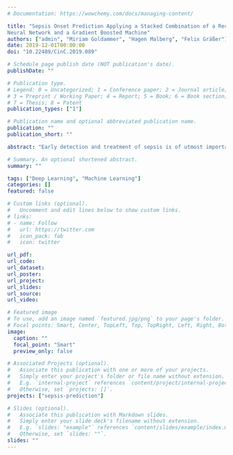 ```yaml
---
# Documentation: https://wowchemy.com/docs/managing-content/

title: "Sepsis Onset Prediction Applying a Stacked Combination of a Recurrent
Neural Network and a Gradient Boosted Machine"
authors: ["admin", "Miriam Goldammer", "Hagen Malberg", "Felix Gräßer"]
date: 2019-12-01T00:00:00
doi: "10.22489/CinC.2019.089"

# Schedule page publish date (NOT publication's date).
publishDate: ""

# Publication type.
# Legend: 0 = Uncategorized; 1 = Conference paper; 2 = Journal article;
# 3 = Preprint / Working Paper; 4 = Report; 5 = Book; 6 = Book section;
# 7 = Thesis; 8 = Patent
publication_types: ["1"]

# Publication name and optional abbreviated publication name.
publication: ""
publication_short: ""

abstract: "Early detection and treatment of sepsis is of utmost importance concerning sepsis outcome and costs. However, revealing patterns in vital signs and laboratory measurements which facilitate reliable prediction of sepsis onset remains challenging. Especially exploiting the time series characteristic of those measurements is expected to play a major role concerning successful sepsis prediction. Within this work, we propose a stacked combination of a recurrent neuronal network (RNN) and a light gradient boosted machine (LGBM) to target the objective of sepsis onset prediction. Here, 8 vital signs, 26 laboratory measurements and 3 demographic parameters are included as input to our classification model. Our last running model achieved a utility score on full test set of 0.114 (TU Dresden - IBMT)."

# Summary. An optional shortened abstract.
summary: ""

tags: ["Deep Learning", "Machine Learning"]
categories: []
featured: false

# Custom links (optional).
#   Uncomment and edit lines below to show custom links.
# links:
# - name: Follow
#   url: https://twitter.com
#   icon_pack: fab
#   icon: twitter

url_pdf:
url_code:
url_dataset:
url_poster:
url_project:
url_slides:
url_source:
url_video:

# Featured image
# To use, add an image named `featured.jpg/png` to your page's folder. 
# Focal points: Smart, Center, TopLeft, Top, TopRight, Left, Right, BottomLeft, Bottom, BottomRight.
image:
  caption: ""
  focal_point: "Smart"
  preview_only: false

# Associated Projects (optional).
#   Associate this publication with one or more of your projects.
#   Simply enter your project's folder or file name without extension.
#   E.g. `internal-project` references `content/project/internal-project/index.md`.
#   Otherwise, set `projects: []`.
projects: ["sepsis-prediction"]

# Slides (optional).
#   Associate this publication with Markdown slides.
#   Simply enter your slide deck's filename without extension.
#   E.g. `slides: "example"` references `content/slides/example/index.md`.
#   Otherwise, set `slides: ""`.
slides: ""
---
```

